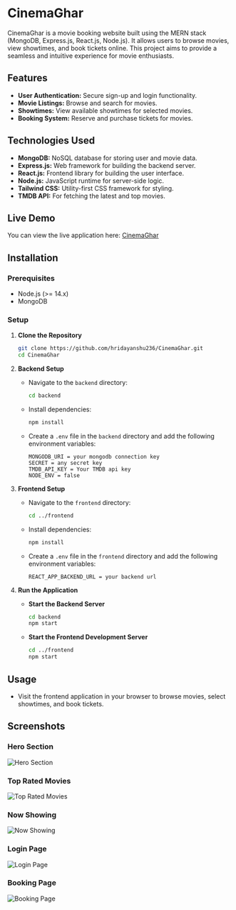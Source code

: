 
# CinemaGhar

CinemaGhar is a movie booking website built using the MERN stack (MongoDB, Express.js, React.js, Node.js). It allows users to browse movies, view showtimes, and book tickets online. This project aims to provide a seamless and intuitive experience for movie enthusiasts.

## Features
- **User Authentication:** Secure sign-up and login functionality.
- **Movie Listings:** Browse and search for movies.
- **Showtimes:** View available showtimes for selected movies.
- **Booking System:** Reserve and purchase tickets for movies.

## Technologies Used
- **MongoDB:** NoSQL database for storing user and movie data.
- **Express.js:** Web framework for building the backend server.
- **React.js:** Frontend library for building the user interface.
- **Node.js:** JavaScript runtime for server-side logic.
- **Tailwind CSS:** Utility-first CSS framework for styling.
- **TMDB API:** For fetching the latest and top movies.

## Live Demo
You can view the live application here: [CinemaGhar](https://cinema-ghar-frontend.vercel.app/)

## Installation

### Prerequisites
- Node.js (>= 14.x)
- MongoDB

### Setup
1. **Clone the Repository**
   ```bash
   git clone https://github.com/hridayanshu236/CinemaGhar.git
   cd CinemaGhar

2. **Backend Setup**
   - Navigate to the `backend` directory:
     ```bash
     cd backend
     ```
   - Install dependencies:
     ```bash
     npm install
     ```
   - Create a `.env` file in the `backend` directory and add the following environment variables:
     ```plaintext
     MONGODB_URI = your mongodb connection key
     SECRET = any secret key
     TMDB_API_KEY = Your TMDB api key
     NODE_ENV = false
     ```

3. **Frontend Setup**
   - Navigate to the `frontend` directory:
     ```bash
     cd ../frontend
     ```
   - Install dependencies:
     ```bash
     npm install
     ```
   - Create a `.env` file in the `frontend` directory and add the following environment variables:
     ```plaintext
     REACT_APP_BACKEND_URL = your backend url
     ```

4. **Run the Application**
   - **Start the Backend Server**
     ```bash
     cd backend
     npm start
     ```
   - **Start the Frontend Development Server**
     ```bash
     cd ../frontend
     npm start
     ```

## Usage
- Visit the frontend application in your browser to browse movies, select showtimes, and book tickets.

## Screenshots

### Hero Section
![Hero Section](./Images/Hero.png)

### Top Rated Movies
![Top Rated Movies](./Images/TopRated.png)

### Now Showing
![Now Showing](./Images/NowShowing.png)

### Login Page
![Login Page](./Images/Login.png)

### Booking Page
![Booking Page](./Images/Booking.png)






